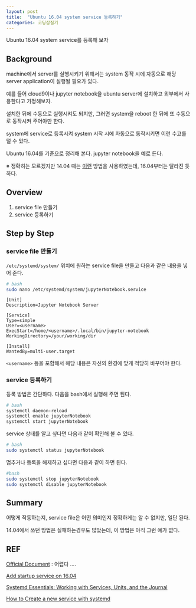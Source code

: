 ```yaml
---
layout: post
title:  "Ubuntu 16.04 system service 등록하기"
categories: 코딩삽질기
---
```


Ubuntu 16.04 system service를 등록해 보자

## Background

machine에서 server를 실행시키기 위해서는 system 동작 시에 자동으로 해당 server application이 실행될 필요가 있다.

예를 들어 cloud9이나 jupyter notebook을 ubuntu server에 설치하고 외부에서 사용한다고 가정해보자.

설치한 뒤에 수동으로 실행시켜도 되지만, 그러면 system을 reboot 한 뒤에 또 수동으로 동작시켜 주어야만 한다.

system에 service로 등록시켜 system 시작 시에 자동으로 동작시키면 이런 수고를 덜 수 있다.

Ubuntu 16.04를 기준으로 정리해 본다. jupyter notebook을 예로 든다.

※ 정확히는 모르겠지만 14.04 때는 [이런](https://goo.gl/6jzpDt) 방법을 사용하였는데, 16.04부터는 달라진 듯하다.


## Overview

1. service file 만들기
2. service 등록하기


## Step by Step


### service file 만들기

`/etc/systemd/system/` 위치에 원하는 service file을 만들고 다음과 같은 내용을 넣어 준다.

```bash
# bash
sudo nano /etc/systemd/system/jupyterNotebook.service
```

```
[Unit]
Description=Jupyter Notebook Server

[Service]
Type=simple
User=<username>
ExecStart=/home/<username>/.local/bin/jupyter-notebook
WorkingDirectory=/your/working/dir

[Install]
WantedBy=multi-user.target
```

`<username>`  등을 포함해서 해당 내용은 자신의 환경에 맞게 적당히 바꾸어야 한다.


### service 등록하기

등록 방법은 간단하다. 다음을 bash에서 실행해 주면 된다.

```bash
# bash
systemctl daemon-reload
systemctl enable jupyterNotebook
systemctl start jupyterNotebook
```

service 상태를 알고 싶다면 다음과 같이 확인해 볼 수 있다.

```bash
# bash
sudo systemctl status jupyterNotebook
```

멈추거나 등록을 해제하고 싶다면 다음과 같이 하면 된다.

```bash
#bash
sudo systemctl stop jupyterNotebook
sudo systemctl disable jupyterNotebook
```

## Summary

어떻게 작동하는지, service file은 어떤 의미인지 정확하게는 알 수 없지만, 일단 된다.

14.04에서 쓰던 방법은 실패하는경우도 많았는데, 이 방법은 아직 그런 예가 없다.


## REF

[Official Document](https://wiki.ubuntu.com/SystemdForUpstartUsers) : 어렵다 ....

[Add startup service on 16.04](https://askubuntu.com/a/895333)

[Systemd Essentials: Working with Services, Units, and the Journal](https://www.digitalocean.com/community/tutorials/systemd-essentials-working-with-services-units-and-the-journal)

[How to Create a new service with systemd](https://www.ubuntudoc.com/how-to-create-new-service-with-systemd/)
